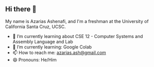 ## Hi there 👋

My name is Azarias Ashenafi, and I'm a freshman at the University of California Santa Cruz, UCSC. 

- 🔭 I’m currently learning about CSE 12 - Computer Systems and Assembly Language and Lab
- 🌱 I’m currently learning: Google Colab
- 📫 How to reach me: azarias.ash@gmail.com 
- 😄 Pronouns: He/Him
<!--
**notazarias/notazarias** is a ✨ _special_ ✨ repository because its `README.md` (this file) appears on your GitHub profile.

Here are some ideas to get you started:

- 🔭 I’m currently working on ...
- 🌱 I’m currently learning ...
- 👯 I’m looking to collaborate on ...
- 🤔 I’m looking for help with ...
- 💬 Ask me about ...
- 📫 How to reach me: ...
- 😄 Pronouns: ...
- ⚡ Fun fact: ...
-->
